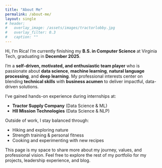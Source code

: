 ```yaml
---
title: "About Me"
permalink: /about-me/
layout: single
# header:
#   overlay_image: /assets/images/tractorlobby.jpg
#   overlay_filter: 0.3  
#   caption: ""
---
```


Hi, I’m Rica! I’m currently finishing my **B.S. in Computer Science** at Virginia Tech, graduating in **December 2025**.  

I’m a **self-driven, motivated, and enthusiastic team player** who is passionate about **data science**, **machine learning**, **natural language processing**, and **deep learning**. My professional interests center on blending **technical skills** with **business acumen** to deliver impactful, data-driven solutions.

I’ve gained hands-on experience during internships at:
- **Tractor Supply Company** (Data Science & ML)
- **HII Mission Technologies** (Data Science & NLP)

Outside of work, I stay balanced through:
- Hiking and exploring nature
- Strength training & personal fitness
- Cooking and experimenting with new recipes

This page is my space to share more about my journey, values, and professional vision. Feel free to explore the rest of my portfolio for my projects, leadership experience, and blog.